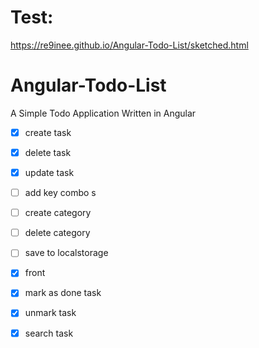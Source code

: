 # Test:
https://re9inee.github.io/Angular-Todo-List/sketched.html

# Angular-Todo-List
A Simple Todo Application Written in Angular
- [X] create task
- [X] delete task
- [X] update task
- [ ] add key combo s
- [ ] create category
- [ ] delete category
- [ ] save to localstorage
- [X] front
- [X] mark as done task
- [X] unmark task
- [X] search task

